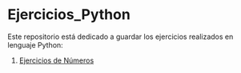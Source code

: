 # Ejercicios_Python

Este repositorio está dedicado a guardar los ejercicios realizados en lenguaje Python:

1. [Ejercicios de Números](Ejercicios_Python/Números/README.md)
